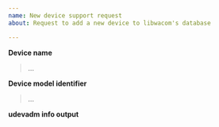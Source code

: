 ```yaml
---
name: New device support request
about: Request to add a new device to libwacom's database

---
```


<!--
**NOTE:** libwacom is a descriptive library and has no effect on the
tablet events. Only file a bug for libwacom if the tablet works but does not
show up in GNOME's configuration panel.

If your tablet does not work, please follow the instructions here:
https://github.com/linuxwacom/libwacom/wiki/Troubleshooting
-->

**Device name**
<!-- e.g. Wacom Intuos Pro Small -->
> ...

**Device model identifier**
<!-- e.g. CTH-680 -->
> ...


<!--
**NOTE:** please look at the data/ directory for existing tablet device
files. These are text files. For most tablets, adding a new device is a
simple as copying+renaming an existing file and modifying the entries.

If you do so, please submit a Pull Request instead of this issue.
-->

**udevadm info output**
<!-- udevadm info /sys/class/input/eventXXX where XXX is the event node for
your device -->

